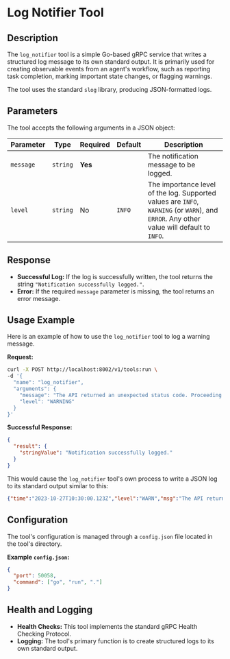 # Log Notifier Tool

## Description

The `log_notifier` tool is a simple Go-based gRPC service that writes a structured log message to its own standard output. It is primarily used for creating observable events from an agent's workflow, such as reporting task completion, marking important state changes, or flagging warnings.

The tool uses the standard `slog` library, producing JSON-formatted logs.

## Parameters

The tool accepts the following arguments in a JSON object:

| Parameter | Type     | Required | Default | Description                                                              |
|-----------|----------|----------|---------|--------------------------------------------------------------------------|
| `message` | `string` | **Yes**  |         | The notification message to be logged.                                   |
| `level`   | `string` | No       | `INFO`  | The importance level of the log. Supported values are `INFO`, `WARNING` (or `WARN`), and `ERROR`. Any other value will default to `INFO`. |

## Response

*   **Successful Log:** If the log is successfully written, the tool returns the string `"Notification successfully logged."`.
*   **Error:** If the required `message` parameter is missing, the tool returns an error message.

## Usage Example

Here is an example of how to use the `log_notifier` tool to log a warning message.

**Request:**

```bash
curl -X POST http://localhost:8002/v1/tools:run \
-d '{
  "name": "log_notifier",
  "arguments": {
    "message": "The API returned an unexpected status code. Proceeding with default data.",
    "level": "WARNING"
  }
}'
```

**Successful Response:**

```json
{
  "result": {
    "stringValue": "Notification successfully logged."
  }
}
```

This would cause the `log_notifier` tool's own process to write a JSON log to its standard output similar to this:
```json
{"time":"2023-10-27T10:30:00.123Z","level":"WARN","msg":"The API returned an unexpected status code. Proceeding with default data."}
```

## Configuration

The tool's configuration is managed through a `config.json` file located in the tool's directory.

**Example `config.json`:**
```json
{
  "port": 50058,
  "command": ["go", "run", "."]
}
```

## Health and Logging

*   **Health Checks:** This tool implements the standard gRPC Health Checking Protocol.
*   **Logging:** The tool's primary function is to create structured logs to its own standard output.